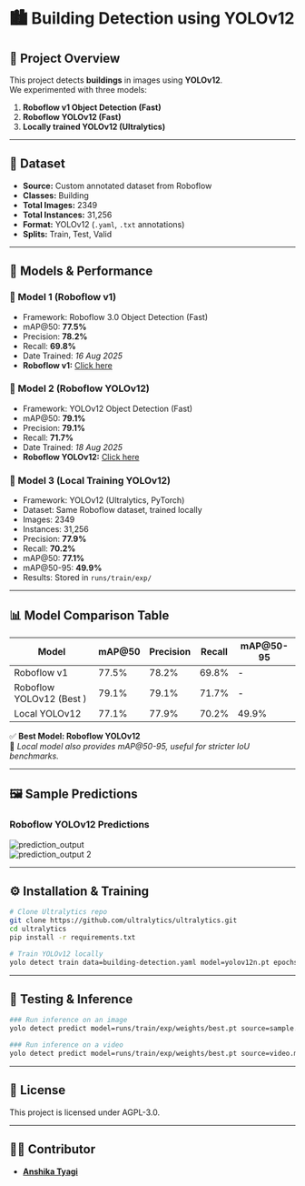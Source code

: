 # 🏙️ Building Detection using YOLOv12

## 📌 Project Overview
This project detects **buildings** in images using **YOLOv12**.  
We experimented with three models:
1. **Roboflow v1 Object Detection (Fast)**
2. **Roboflow YOLOv12 (Fast)**
3. **Locally trained YOLOv12 (Ultralytics)**

---

## 📂 Dataset
- **Source:** Custom annotated dataset from Roboflow  
- **Classes:** Building  
- **Total Images:** 2349  
- **Total Instances:** 31,256  
- **Format:** YOLOv12 (`.yaml`, `.txt` annotations)  
- **Splits:** Train, Test, Valid  

---

## 🤖 Models & Performance

### 🔹 Model 1 (Roboflow v1)
- Framework: Roboflow 3.0 Object Detection (Fast)  
- mAP@50: **77.5%**  
- Precision: **78.2%**  
- Recall: **69.8%**  
- Date Trained: *16 Aug 2025*
- **Roboflow v1:** [Click here](https://app.roboflow.com/image-detection-f0jrc/building-detection-qkcv9/models)
 


### 🔹 Model 2 (Roboflow YOLOv12)
- Framework: YOLOv12 Object Detection (Fast)  
- mAP@50: **79.1%**  
- Precision: **79.1%**  
- Recall: **71.7%**  
- Date Trained: *18 Aug 2025*
- **Roboflow YOLOv12:** [Click here](https://app.roboflow.com/my-projects-jk4cn/building-detection-sr9ws/models)


### 🔹 Model 3 (Local Training YOLOv12)
- Framework: YOLOv12 (Ultralytics, PyTorch)  
- Dataset: Same Roboflow dataset, trained locally  
- Images: 2349  
- Instances: 31,256  
- Precision: **77.9%**  
- Recall: **70.2%**  
- mAP@50: **77.1%**  
- mAP@50-95: **49.9%**  
- Results: Stored in `runs/train/exp/`

---

## 📊 Model Comparison Table

| Model                     | mAP@50 | Precision | Recall | mAP@50-95 |
|----------------------------|--------|-----------|--------|-----------|
| Roboflow v1                | 77.5%  | 78.2%     | 69.8%  | -         |
| Roboflow YOLOv12 (Best ) | 79.1%  | 79.1%     | 71.7%  | -         |
| Local YOLOv12              | 77.1%  | 77.9%     | 70.2%  | 49.9%     |

✅ **Best Model: Roboflow YOLOv12**  
📌 *Local model also provides mAP@50-95, useful for stricter IoU benchmarks.*

---

## 🖼️ Sample Predictions

### Roboflow YOLOv12 Predictions
![prediction_output](https://github.com/user-attachments/assets/56e9137b-0af2-402e-9fda-b96d2756d126)  
![prediction_output 2](https://github.com/user-attachments/assets/170681fd-f063-4da1-971f-e83db073e48e)  
  

---
 
## ⚙️ Installation & Training

```bash
# Clone Ultralytics repo
git clone https://github.com/ultralytics/ultralytics.git
cd ultralytics
pip install -r requirements.txt

# Train YOLOv12 locally
yolo detect train data=building-detection.yaml model=yolov12n.pt epochs=50 imgsz=640
```
---
## 🧪 Testing & Inference

```bash
### Run inference on an image
yolo detect predict model=runs/train/exp/weights/best.pt source=sample.jpg

### Run inference on a video
yolo detect predict model=runs/train/exp/weights/best.pt source=video.mp4
```
---
## 📜 License
This project is licensed under AGPL-3.0.

---
## 👩‍💻 Contributor

- **[Anshika Tyagi](https://github.com/Tech-Anshika)**


